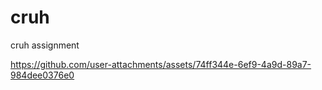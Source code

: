 # cruh
 cruh assignment


https://github.com/user-attachments/assets/74ff344e-6ef9-4a9d-89a7-984dee0376e0

